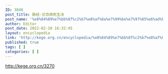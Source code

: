 ```yaml
---
ID: 3846
post_title: 脉经·诊百病死生决
post_name: '%e8%84%89%e7%bb%8f%c2%b7%e8%af%8a%e7%99%be%e7%97%85%e6%ad%bb%e7%94%9f%e5%86%b3'
author: Editor
post_date: 2022-02-10 16:32:45
layout: encyclopedia
link: 'http://kege.org.cn/encyclopedia/%e8%84%89%e7%bb%8f%c2%b7%e8%af%8a%e7%99%be%e7%97%85%e6%ad%bb%e7%94%9f%e5%86%b3'
published: true
tags: [ ]
categories: [ ]
---
```

http://kege.org.cn/3270